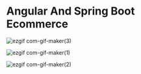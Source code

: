 # Angular And Spring Boot Ecommerce



![ezgif com-gif-maker(3)](https://user-images.githubusercontent.com/48159579/124625709-b5ae1200-de86-11eb-923d-40b35ad9485b.gif)

![ezgif com-gif-maker(1)](https://user-images.githubusercontent.com/48159579/124625714-b777d580-de86-11eb-9f8d-6e6ccd88e1ac.gif)

![ezgif com-gif-maker(2)](https://user-images.githubusercontent.com/48159579/124625725-b9da2f80-de86-11eb-822e-96997e7d4f31.gif)
